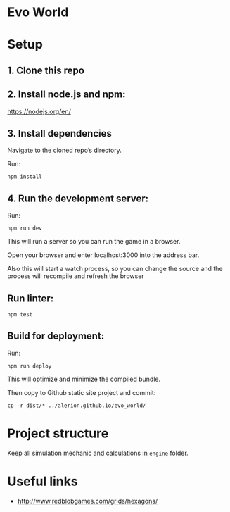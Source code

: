 # Evo World

# Setup

## 1. Clone this repo


## 2. Install node.js and npm:

https://nodejs.org/en/


## 3. Install dependencies

Navigate to the cloned repo’s directory.

Run:

```npm install```


## 4. Run the development server:

Run:

```npm run dev```

This will run a server so you can run the game in a browser.

Open your browser and enter localhost:3000 into the address bar.

Also this will start a watch process, so you can change the source and the process will recompile and refresh the browser


## Run linter:

```npm test```

## Build for deployment:

Run:

```npm run deploy```

This will optimize and minimize the compiled bundle.

Then copy to Github static site project and commit:

```cp -r dist/* ../alerion.github.io/evo_world/```

# Project structure

Keep all simulation mechanic and calculations in ``engine`` folder.

# Useful links

- http://www.redblobgames.com/grids/hexagons/
